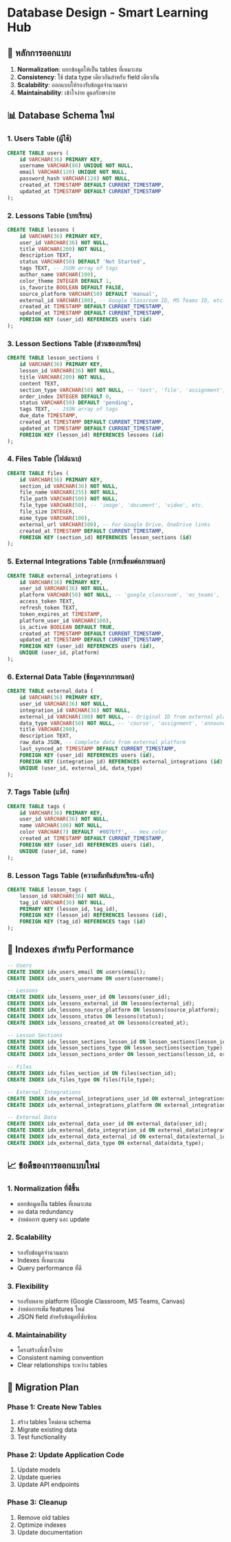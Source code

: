 # Database Design - Smart Learning Hub

## 🎯 **หลักการออกแบบ**
1. **Normalization**: แยกข้อมูลให้เป็น tables ที่เหมาะสม
2. **Consistency**: ใช้ data type เดียวกันสำหรับ field เดียวกัน
3. **Scalability**: ออกแบบให้รองรับข้อมูลจำนวนมาก
4. **Maintainability**: เข้าใจง่าย ดูแลรักษาง่าย

## 📊 **Database Schema ใหม่**

### 1. **Users Table** (ผู้ใช้)
```sql
CREATE TABLE users (
    id VARCHAR(36) PRIMARY KEY,
    username VARCHAR(80) UNIQUE NOT NULL,
    email VARCHAR(120) UNIQUE NOT NULL,
    password_hash VARCHAR(128) NOT NULL,
    created_at TIMESTAMP DEFAULT CURRENT_TIMESTAMP,
    updated_at TIMESTAMP DEFAULT CURRENT_TIMESTAMP
);
```

### 2. **Lessons Table** (บทเรียน)
```sql
CREATE TABLE lessons (
    id VARCHAR(36) PRIMARY KEY,
    user_id VARCHAR(36) NOT NULL,
    title VARCHAR(200) NOT NULL,
    description TEXT,
    status VARCHAR(50) DEFAULT 'Not Started',
    tags TEXT, -- JSON array of tags
    author_name VARCHAR(100),
    color_theme INTEGER DEFAULT 1,
    is_favorite BOOLEAN DEFAULT FALSE,
    source_platform VARCHAR(50) DEFAULT 'manual',
    external_id VARCHAR(100), -- Google Classroom ID, MS Teams ID, etc.
    created_at TIMESTAMP DEFAULT CURRENT_TIMESTAMP,
    updated_at TIMESTAMP DEFAULT CURRENT_TIMESTAMP,
    FOREIGN KEY (user_id) REFERENCES users (id)
);
```

### 3. **Lesson Sections Table** (ส่วนของบทเรียน)
```sql
CREATE TABLE lesson_sections (
    id VARCHAR(36) PRIMARY KEY,
    lesson_id VARCHAR(36) NOT NULL,
    title VARCHAR(200) NOT NULL,
    content TEXT,
    section_type VARCHAR(50) NOT NULL, -- 'text', 'file', 'assignment', 'note', 'material'
    order_index INTEGER DEFAULT 0,
    status VARCHAR(50) DEFAULT 'pending',
    tags TEXT, -- JSON array of tags
    due_date TIMESTAMP,
    created_at TIMESTAMP DEFAULT CURRENT_TIMESTAMP,
    updated_at TIMESTAMP DEFAULT CURRENT_TIMESTAMP,
    FOREIGN KEY (lesson_id) REFERENCES lessons (id)
);
```

### 4. **Files Table** (ไฟล์แนบ)
```sql
CREATE TABLE files (
    id VARCHAR(36) PRIMARY KEY,
    section_id VARCHAR(36) NOT NULL,
    file_name VARCHAR(255) NOT NULL,
    file_path VARCHAR(500) NOT NULL,
    file_type VARCHAR(50), -- 'image', 'document', 'video', etc.
    file_size INTEGER,
    mime_type VARCHAR(100),
    external_url VARCHAR(500), -- For Google Drive, OneDrive links
    created_at TIMESTAMP DEFAULT CURRENT_TIMESTAMP,
    FOREIGN KEY (section_id) REFERENCES lesson_sections (id)
);
```

### 5. **External Integrations Table** (การเชื่อมต่อภายนอก)
```sql
CREATE TABLE external_integrations (
    id VARCHAR(36) PRIMARY KEY,
    user_id VARCHAR(36) NOT NULL,
    platform VARCHAR(50) NOT NULL, -- 'google_classroom', 'ms_teams', 'canvas'
    access_token TEXT,
    refresh_token TEXT,
    token_expires_at TIMESTAMP,
    platform_user_id VARCHAR(100),
    is_active BOOLEAN DEFAULT TRUE,
    created_at TIMESTAMP DEFAULT CURRENT_TIMESTAMP,
    updated_at TIMESTAMP DEFAULT CURRENT_TIMESTAMP,
    FOREIGN KEY (user_id) REFERENCES users (id),
    UNIQUE (user_id, platform)
);
```

### 6. **External Data Table** (ข้อมูลจากภายนอก)
```sql
CREATE TABLE external_data (
    id VARCHAR(36) PRIMARY KEY,
    user_id VARCHAR(36) NOT NULL,
    integration_id VARCHAR(36) NOT NULL,
    external_id VARCHAR(100) NOT NULL, -- Original ID from external platform
    data_type VARCHAR(50) NOT NULL, -- 'course', 'assignment', 'announcement', 'material'
    title VARCHAR(200),
    description TEXT,
    raw_data JSON, -- Complete data from external platform
    last_synced_at TIMESTAMP DEFAULT CURRENT_TIMESTAMP,
    FOREIGN KEY (user_id) REFERENCES users (id),
    FOREIGN KEY (integration_id) REFERENCES external_integrations (id),
    UNIQUE (user_id, external_id, data_type)
);
```

### 7. **Tags Table** (แท็ก)
```sql
CREATE TABLE tags (
    id VARCHAR(36) PRIMARY KEY,
    user_id VARCHAR(36) NOT NULL,
    name VARCHAR(100) NOT NULL,
    color VARCHAR(7) DEFAULT '#007bff', -- Hex color
    created_at TIMESTAMP DEFAULT CURRENT_TIMESTAMP,
    FOREIGN KEY (user_id) REFERENCES users (id),
    UNIQUE (user_id, name)
);
```

### 8. **Lesson Tags Table** (ความสัมพันธ์บทเรียน-แท็ก)
```sql
CREATE TABLE lesson_tags (
    lesson_id VARCHAR(36) NOT NULL,
    tag_id VARCHAR(36) NOT NULL,
    PRIMARY KEY (lesson_id, tag_id),
    FOREIGN KEY (lesson_id) REFERENCES lessons (id),
    FOREIGN KEY (tag_id) REFERENCES tags (id)
);
```

## 🔧 **Indexes สำหรับ Performance**
```sql
-- Users
CREATE INDEX idx_users_email ON users(email);
CREATE INDEX idx_users_username ON users(username);

-- Lessons
CREATE INDEX idx_lessons_user_id ON lessons(user_id);
CREATE INDEX idx_lessons_external_id ON lessons(external_id);
CREATE INDEX idx_lessons_source_platform ON lessons(source_platform);
CREATE INDEX idx_lessons_status ON lessons(status);
CREATE INDEX idx_lessons_created_at ON lessons(created_at);

-- Lesson Sections
CREATE INDEX idx_lesson_sections_lesson_id ON lesson_sections(lesson_id);
CREATE INDEX idx_lesson_sections_type ON lesson_sections(section_type);
CREATE INDEX idx_lesson_sections_order ON lesson_sections(lesson_id, order_index);

-- Files
CREATE INDEX idx_files_section_id ON files(section_id);
CREATE INDEX idx_files_type ON files(file_type);

-- External Integrations
CREATE INDEX idx_external_integrations_user_id ON external_integrations(user_id);
CREATE INDEX idx_external_integrations_platform ON external_integrations(platform);

-- External Data
CREATE INDEX idx_external_data_user_id ON external_data(user_id);
CREATE INDEX idx_external_data_integration_id ON external_data(integration_id);
CREATE INDEX idx_external_data_external_id ON external_data(external_id);
CREATE INDEX idx_external_data_type ON external_data(data_type);
```

## 📈 **ข้อดีของการออกแบบใหม่**

### 1. **Normalization ที่ดีขึ้น**
- แยกข้อมูลเป็น tables ที่เหมาะสม
- ลด data redundancy
- ง่ายต่อการ query และ update

### 2. **Scalability**
- รองรับข้อมูลจำนวนมาก
- Indexes ที่เหมาะสม
- Query performance ที่ดี

### 3. **Flexibility**
- รองรับหลาย platform (Google Classroom, MS Teams, Canvas)
- ง่ายต่อการเพิ่ม features ใหม่
- JSON field สำหรับข้อมูลที่ซับซ้อน

### 4. **Maintainability**
- โครงสร้างที่เข้าใจง่าย
- Consistent naming convention
- Clear relationships ระหว่าง tables

## 🔄 **Migration Plan**

### Phase 1: Create New Tables
1. สร้าง tables ใหม่ตาม schema
2. Migrate existing data
3. Test functionality

### Phase 2: Update Application Code
1. Update models
2. Update queries
3. Update API endpoints

### Phase 3: Cleanup
1. Remove old tables
2. Optimize indexes
3. Update documentation 